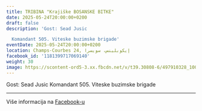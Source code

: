 ```yaml
---
title: TRIBINA "Krajiške BOSANSKE BITKE"
date: 2025-05-24T20:00:00+0200
draft: false
description: 'Gost: Sead Jusic

  Komandant 505. Viteske buzimske brigade'
eventDate: 2025-05-24T20:00:00+0200
location: Champs-Courbes 24, ‏إيكوبلينس‏، ‏سويسرا‏
facebook_id: '1181399717069140'
weight: 30
image: https://scontent-ord5-3.xx.fbcdn.net/v/t39.30808-6/497910328_1007825038144762_7375653666811415510_n.jpg?_nc_cat=110&ccb=1-7&_nc_sid=9e60e4&_nc_ohc=CWhXnm0BJecQ7kNvwEGqG-l&_nc_oc=AdnpMZj0q8yOK9TkM20mzZSo7yf8bHkFH8B01Y6bFzCM5N027eKq4thvZ_ImYSWfIpY&_nc_zt=23&_nc_ht=scontent-ord5-3.xx&edm=ABTKTjYEAAAA&_nc_gid=p2C9czKkvnuN6pfd3vZJhQ&_nc_tpa=Q5bMBQFiqTXQvOKmb1-qAeveLVApnyJNXTtwUnucZ8zFWLQ74NcpbZCmzp6o1HctGQXbhSxxaTnDH-K8hg&oh=00_Afe1AYA4QbMbPaQK81jedXxWYXdSvVq6gLny8eQVY7sj3A&oe=690894AF
---
```


Gost: Sead Jusic
Komandant 505. Viteske buzimske brigade

---

Više informacija na [Facebook-u](https://facebook.com/events/1181399717069140)